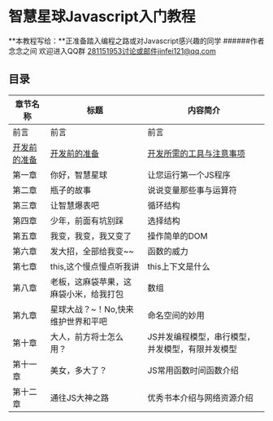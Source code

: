 # 智慧星球Javascript入门教程
**本教程写给：**正准备踏入编程之路或对Javascript感兴趣的同学
######作者  念念之间 欢迎进入QQ群 281151953讨论或邮件jinfei121@qq.com
##  目录
章节名称 | 标题 | 内容简介
------------ | ------------- | ------------
前言 | 前言  | 前言
[开发前的准备](https://github.com/WisdomPlanet/WisdomPlanet-Javascript-Primer/blob/master/preface.md) | [开发前的准备](https://github.com/WisdomPlanet/WisdomPlanet-Javascript-Primer/blob/master/preface.md) | [开发所需的工具与注意事项](https://github.com/WisdomPlanet/WisdomPlanet-Javascript-Primer/blob/master/preface.md)
第一章 |你好，智慧星球 | 让您运行第一个JS程序
第二章 | 瓶子的故事 | 说说变量那些事与运算符
第三章 | 让智慧爆表吧 |循环结构
第四章 | 少年，前面有坑别踩 | 选择结构
第五章 | 我变，我变，我又变了 | 操作简单的DOM
第六章 | 发大招，全部给我变~~ | 函数的威力
第七章 | this,这个慢点慢点听我讲 | this上下文是什么
第八章 | 老板，这麻袋苹果，这麻袋小米，给我打包 | 数组
第九章 | 星球大战？~！No,快来维护世界和平吧 | 命名空间的妙用
第十章 | 大人，前方将士怎么用？ | JS并发编程模型，串行模型，并发模型，有限并发模型
第十一章| 美女，多大了？ | JS常用函数时间函数介绍
第十二章| 通往JS大神之路 | 优秀书本介绍与网络资源介绍
